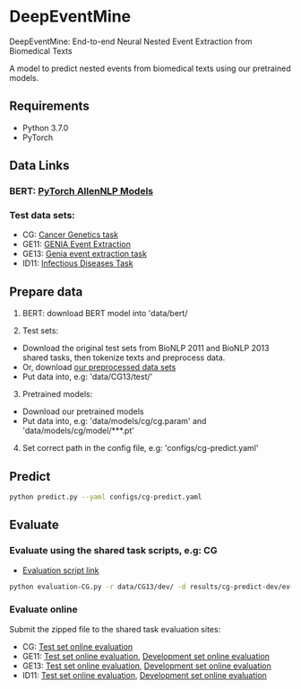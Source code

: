 # DeepEventMine
DeepEventMine: End-to-end Neural Nested Event Extraction from Biomedical Texts

A model to predict nested events from biomedical texts using our pretrained models.

## Requirements
- Python 3.7.0
- PyTorch

## Data Links

### BERT: [PyTorch AllenNLP Models](https://s3-us-west-2.amazonaws.com/ai2-s2-research/scibert/pytorch_models/scibert_scivocab_cased.tar)
### Test data sets:
- CG: [Cancer Genetics task](http://2013.bionlp-st.org/tasks/cancer-genetics)
- GE11: [GENIA Event Extraction](http://2011.bionlp-st.org/home/genia-event-extraction-genia)
- GE13: [Genia event extraction task](http://bionlp.dbcls.jp/projects/bionlp-st-ge-2013/wiki)
- ID11: [Infectious Diseases Task](http://2011.bionlp-st.org/home/infectious-diseases)

## Prepare data

1. BERT: download BERT model into 'data/bert/

2. Test sets:
- Download the original test sets from BioNLP 2011 and BioNLP 2013 shared tasks, then tokenize texts and preprocess data.
- Or, download [our preprocessed data sets](https://drive.google.com/file/d/1Gze6LQr3XC9636eX2MudA_5SW6uoB2VV/view?usp=sharing)
- Put data into, e.g: 'data/CG13/test/'

3. Pretrained models:
- Download our pretrained models
- Put data into, e.g: 'data/models/cg/cg.param' and 'data/models/cg/model/***.pt'

4. Set correct path in the config file, e.g: 'configs/cg-predict.yaml'

## Predict

```bash
python predict.py --yaml configs/cg-predict.yaml
```

## Evaluate

### Evaluate using the shared task scripts, e.g: CG
- [Evaluation script link](http://weaver.nlplab.org/~bionlp-st/BioNLP-ST-2013/CG/tools/evaluation-CG.py)

```bash
python evaluation-CG.py -r data/CG13/dev/ -d results/cg-predict-dev/ev-ann/ -sp
```

### Evaluate online
Submit the zipped file to the shared task evaluation sites:

- CG: [Test set online evaluation](http://weaver.nlplab.org/~bionlp-st/BioNLP-ST-2013/CG/submission/)
- GE11: [Test set online evaluation](http://bionlp-st.dbcls.jp/GE/2011/eval-test/), [Development set online evaluation](http://bionlp-st.dbcls.jp/GE/2011/eval-development/)
- GE13: [Test set online evaluation](http://bionlp-st.dbcls.jp/GE/2013/eval-test/), [Development set online evaluation](http://bionlp-st.dbcls.jp/GE/2013/eval-development/)
- ID11: [Test set online evaluation](http://weaver.nlplab.org/~bionlp-st/BioNLP-ST/ID/test-eval.html), [Development set online evaluation](http://weaver.nlplab.org/~bionlp-st/BioNLP-ST/ID/devel-eval.htm)

